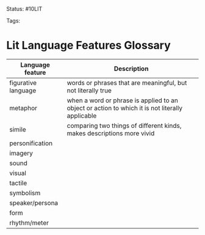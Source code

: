 
Status: #10LIT

Tags:

# Lit Language Features Glossary

| Language feature    | Description                                                                                     |
| ------------------- | ----------------------------------------------------------------------------------------------- |
| figurative language | words or phrases that are meaningful, but not literally true                                    |
| metaphor            | when a word or phrase is applied to an object or action to which it is not literally applicable |
| simile              | comparing two things of different kinds, makes descriptions more vivid                          |
| personification     |                                                                                                 |
| imagery             |                                                                                                 |
| sound               |                                                                                                 |
| visual              |                                                                                                 |
| tactile             |                                                                                                 |
| symbolism           |                                                                                                 |
| speaker/persona     |                                                                                                 |
| form                |                                                                                                 |
| rhythm/meter        |                                                                                                 |

